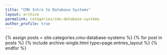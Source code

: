 ```yaml
---
title: "CMU Intro to Database Systems"
layout: archive
permalink: categories/cmu-database-systems
author_profile: true
---
```


{% assign posts = site.categories.cmu-database-systems %}
{% for post in posts %} {% include archive-single.html type=page.entries_layout %} {% endfor %}